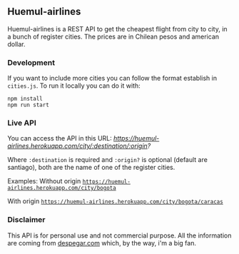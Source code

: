 ## Huemul-airlines
Huemul-airlines is a REST API to get the cheapest flight from city to city, in a bunch of register cities. The prices are in Chilean pesos and american dollar.

### Development
If you want to include more cities you can follow the format establish in `cities.js`. To run it locally you can do it with:

```
npm install
npm run start
```

### Live API
You can access the API in this URL:
*https://huemul-airlines.herokuapp.com/city/:destination/:origin?*

Where `:destination` is required and `:origin?` is optional (default are santiago), both are the name of one of the register cities.

Examples:
Without origin
[`https://huemul-airlines.herokuapp.com/city/bogota`](https://huemul-airlines.herokuapp.com/city/bogota)

With origin
[`https://huemul-airlines.herokuapp.com/city/bogota/caracas`](https://huemul-airlines.herokuapp.com/city/bogota/caracas)

### Disclaimer
This API is for personal use and not commercial purpose. All the information are coming from [despegar.com](http://www.despegar.cl) which, by the way, i'm a big fan.
